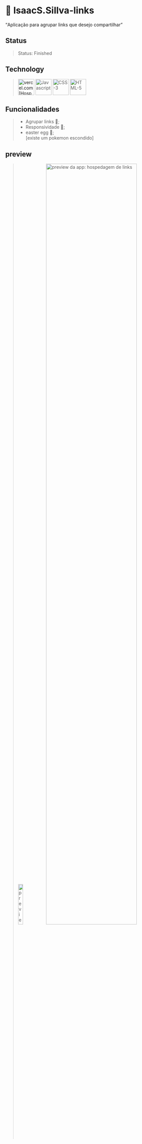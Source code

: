 # 🔗 IsaacS.Sillva-links
<q>Aplicação para agrupar links que desejo compartilhar</q>
## Status
> Status: Finished

## Technology
> <a href="https://vercel.com"><img src="https://assets.vercel.com/image/upload/q_auto/front/favicon/vercel/180x180.png" title="vercel.com [Hospedagem]" style="width: 50px;" ></a>
> <img src="https://22fde275-a0f7-493a-9331-c31456c551ee.id.repl.co/img/icons8-javascript.svg" title="Javascript" style="width: 50px;" >
> <img src="https://22fde275-a0f7-493a-9331-c31456c551ee.id.repl.co/img/icons8-css3.svg" title="CSS-3" style="width: 50px;" >
> <img src="https://22fde275-a0f7-493a-9331-c31456c551ee.id.repl.co/img/icons8-html-5.svg" title="HTML-5" style="width: 50px;" >

## Funcionalidades

> * Agrupar links 🔗;
> * Responsividade 📱;
> * easter egg 🥚; <br/>
[existe um pokemon escondido]

## preview
> <img src="https://s3.us-west-2.amazonaws.com/secure.notion-static.com/49a7166b-92ba-4bb7-9ef5-8837bb9eb54d/Untitled.png?X-Amz-Algorithm=AWS4-HMAC-SHA256&X-Amz-Content-Sha256=UNSIGNED-PAYLOAD&X-Amz-Credential=AKIAT73L2G45EIPT3X45%2F20220711%2Fus-west-2%2Fs3%2Faws4_request&X-Amz-Date=20220711T014808Z&X-Amz-Expires=86400&X-Amz-Signature=c092bc8236fb754b5284e6b660bef52bd20e56218ff616e001f450ffab86eb00&X-Amz-SignedHeaders=host&response-content-disposition=filename%20%3D%22Untitled.png%22&x-id=GetObject" title="preview da app: hospedagem de links [Mobile]" style="width: 18%;"> 
> <img src="https://s3.us-west-2.amazonaws.com/secure.notion-static.com/62032138-a8a7-4f92-90fa-3ec68bf4c450/Untitled.png?X-Amz-Algorithm=AWS4-HMAC-SHA256&X-Amz-Content-Sha256=UNSIGNED-PAYLOAD&X-Amz-Credential=AKIAT73L2G45EIPT3X45%2F20220711%2Fus-west-2%2Fs3%2Faws4_request&X-Amz-Date=20220711T014628Z&X-Amz-Expires=86400&X-Amz-Signature=699946b972c77420bdfbc19e081a7aa58f62ac8f2828923f74a48b3e992848f0&X-Amz-SignedHeaders=host&response-content-disposition=filename%20%3D%22Untitled.png%22&x-id=GetObject" title="preview da app: hospedagem de links" style="width: 78%;">
